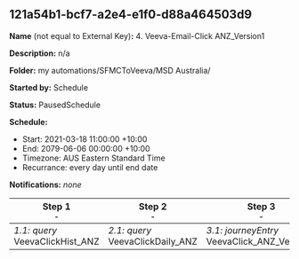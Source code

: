 ## 121a54b1-bcf7-a2e4-e1f0-d88a464503d9

**Name** (not equal to External Key)**:** 4. Veeva-Email-Click ANZ_Version1

**Description:** n/a

**Folder:** my automations/SFMCToVeeva/MSD Australia/

**Started by:** Schedule

**Status:** PausedSchedule

**Schedule:**

* Start: 2021-03-18 11:00:00 +10:00
* End: 2079-06-06 00:00:00 +10:00
* Timezone: AUS Eastern Standard Time
* Recurrance: every day until end date

**Notifications:** _none_


| Step 1<br>_<small>-</small>_ | Step 2<br>_<small>-</small>_ | Step 3<br>_<small>-</small>_ |
| --- | --- | --- |
| _1.1: query_<br>VeevaClickHist_ANZ | _2.1: query_<br>VeevaClickDaily_ANZ | _3.1: journeyEntry_<br>VeevaClick_ANZ_Version1 |
